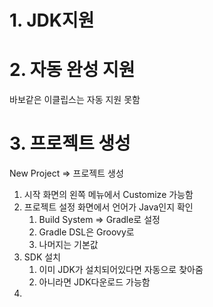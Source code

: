 # 1. JDK지원 

# 2. 자동 완성 지원
바보같은 이클립스는 자동 지원 못함

# 3. 프로젝트 생성
New Project => 프로젝트 생성
1. 시작 화면의 왼쪽 메뉴에서 Customize 가능함
2. 프로젝트 설정 화면에서 언어가 Java인지 확인
	1. Build System => Gradle로 설정
	2. Gradle DSL은 Groovy로
	3. 나머지는 기본값
3. SDK 설치
	1. 이미 JDK가 설치되어있다면 자동으로 찾아줌
	2. 아니라면 JDK다운로드 가능함
4. 